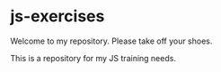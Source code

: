 # js-exercises
Welcome to my repository.
Please take off your shoes.

This is a repository for my JS training needs.

